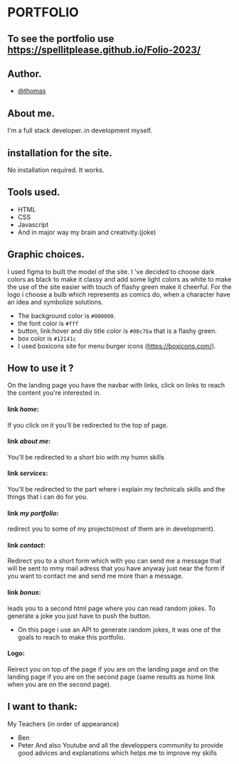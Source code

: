 # PORTFOLIO
## To see the portfolio use https://spellitplease.github.io/Folio-2023/

## Author.
- [@thomas](https://wwww.github.com/Spellitplease)

## About me.
I'm a full stack developer..in development myself.

## installation for the site.
No installation required. It works.

## Tools used.
- HTML
- CSS
- Javascript
- And in major way my brain and creativity.(joke)

## Graphic choices.
I used figma to built the model of the site.
I 've decided to choose dark colors as black to make it classy and add some light colors as white to make the use of the site easier with touch of flashy green make it cheerful.
For the logo i choose a bulb which represents as comics do, when a character have an idea and symbolize solutions.
- The background color is `#000000`.
- the font color is `#fff`
- button, link:hover and div title color is `#00c76a` that is a flashy green.
- box color is `#12141c`
- I used boxicons site for menu burger icons (https://boxicons.com/).

 

## How to use it ?
On the landing page you have the navbar with links, click on links to reach the content you're interested in.

#### link *home*:
If you click on it you'll be redirected to the top of page.
#### link *about me*:
You'll be redirected to a short bio with my humn skills
#### link *services*:
You'll be redirected to the part where i explain my technicals skills and the things that i can do for you.
#### link *my portfolio*:
redirect you to some of my projects(most of them are in development).
####  link *contact*:
Redirect you to a short form which with you can send me a message that will be sent to mmy mail adress that you have anyway just near the form if you want to contact me and send me more than a message.
#### link *bonus*:
leads you to a second html page where you can read random jokes. To generate a joke you just have to push the button.
- On this page i use an API to generate random jokes, it was one of the goals to reach to make this portfolio.

#### Logo:
Reirect you on top of the page if you are on the landing page and on the landing page if you are on the second page (same results as home link when you are on the second page).

## I want to thank:
My Teachers (in order of appearance)
- Ben
- Peter
And also Youtube and all the developpers community to provide good advices and explanations which helps me to improve my skills 

